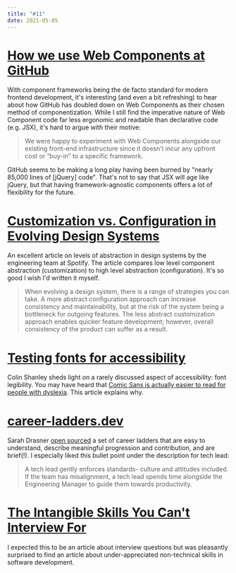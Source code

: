 ```yaml
---
title: "#11"
date: 2021-05-05
---
```

# [How we use Web Components at GitHub](https://github.blog/2021-05-04-how-we-use-web-components-at-github/)

With component frameworks being the de facto standard for modern frontend development, it's interesting (and even a bit refreshing) to hear about how GitHub has doubled down on Web Components as their chosen method of componentization. While I still find the imperative nature of Web Component code far less ergonomic and readable than declarative code (e.g. JSX), it's hard to argue with their motive:

> We were happy to experiment with Web Components alongside our existing front-end infrastructure since it doesn’t incur any upfront cost or “buy-in” to a specific framework.

GitHub seems to be making a long play having been burned by "nearly 85,000 lines of [jQuery] code". That's not to say that JSX will age like jQuery, but that having framework-agnostic components offers a lot of flexibility for the future.

# [Customization vs. Configuration in Evolving Design Systems](https://engineering.atspotify.com/2021/04/28/customization-vs-configuration-in-evolving-design-systems/)

An excellent article on levels of abstraction in design systems by the engineering team at Spotify. The article compares low level component abstraction (customization) to high level abstraction (configuration). It's so good I wish I'd written it myself.

> When evolving a design system, there is a range of strategies you can take. A more abstract configuration approach can increase consistency and maintainability, but at the risk of the system being a bottleneck for outgoing features. The less abstract customization approach enables quicker feature development; however, overall consistency of the product can suffer as a result.

# [Testing fonts for accessibility](https://uxdesign.cc/testing-fonts-for-accessibility-817f47011078)

Colin Shanley sheds light on a rarely discussed aspect of accessibility: font legibility. You may have heard that [Comic Sans is actually easier to read for people with dyslexia](https://en.wikipedia.org/wiki/Comic_Sans#Use_in_schools). This article explains why.

# [career-ladders.dev](https://career-ladders.dev/)

Sarah Drasner [open sourced](https://github.com/sdras/career-ladders) a set of career ladders that are easy to understand, describe meaningful progression and contribution, and are brief(!). I especially liked this bullet point under the description for tech lead:

> A tech lead gently enforces standards- culture and attitudes included. If the team has misalignment, a tech lead spends time alongside the Engineering Manager to guide them towards productivity.

# [The Intangible Skills You Can't Interview For](https://staysaasy.com/leadership/2021/04/12/the-intangible-skills-you-cant-interview-for.html)

I expected this to be an article about interview questions but was pleasantly surprised to find an article about under-appreciated non-technical skills in software development.